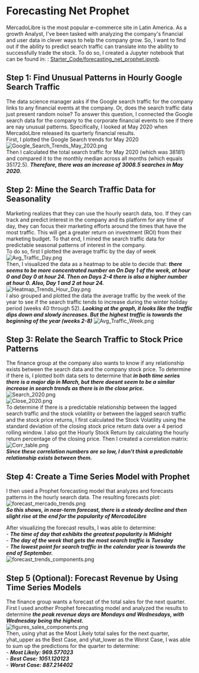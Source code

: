 # Forecasting Net Prophet
MercadoLibre is the most popular e-commerce site in Latin America. As a growth Analyst, I've been tasked with analyzing the company's financial and user data in clever ways to help the company grow. So, I want to find out if the ability to predict search traffic can translate into the ability to successfully trade the stock. To do so, I created a Jupyter notebook that can be found in: : [Starter_Code/forecasting_net_prophet.ipynb](Starter_Code/forecasting_net_prophet.ipynb).

## Step 1: Find Unusual Patterns in Hourly Google Search Traffic
The data science manager asks if the Google search traffic for the company links to any financial events at the company. Or, does the search traffic data just present random noise? To answer this question, I connected the Google search data for the company to the corporate financial events to see if there are nay unusual patterns. Specifically, I looked at May 2020 when MercadoLibre released its quarterly financial results. <br>
First, I plotted the Google Search trends for May 2020 <br>
![Google_Search_Trends_May_2020.png](Images/Google_Search_Trends_May_2020.png)<br>
Then I calculated the total search traffic for May 2020 (which was 38181) and compared it to the monthly median across all months (which equals 35172.5). ***Therefore, there was an increase of 3008.5 searches in May 2020.*** <br>

## Step 2: Mine the Search Traffic Data for Seasonality
Marketing realizes that they can use the hourly search data, too. If they can track and predict interest in the company and its platform for any time of day, they can focus their marketing efforts around the times that have the most traffic. This will get a greater return on investment (ROI) from their marketing budget. To that end, I mined the search traffic data for predictable seasonal patterns of interest in the company. <br>
To do so, first I plotted the average traffic by the day of week<br>
![Avg_Traffic_Day.png](Images/Avg_Traffic_Day.png)<br>
Then, I visualized the data as a heatmap to be able to decide that: ***there seems to be more concentrated number on On Day 1 of the week, at hour 0 and Day 0 at hour 24. Then on Days 2-4 there is also a higher number at hour 0. Also, Day 1 and 2 at hour 24.***  <br>
![Heatmap_Trends_Hour_Day.png](Images/Heatmap_Trends_Hour_Day.png)<br>
I also grouped and plotted the data the average traffic by the week of the year to see if the search traffic tends to increase during the winter holiday period (weeks 40 through 52). ***Looking at the graph, it looks like the traffic dips down and slowly increases. But the highest traffic is towards the beginning of the year (weeks 2-8)***
![Avg_Traffic_Week.png](Images/Avg_Traffic_Week.png)<br>

## Step 3: Relate the Search Traffic to Stock Price Patterns
The finance group at the company also wants to know if any relationship exists between the search data and the company stock price. To determine if there is, I plotted both data sets to determine that ***in both time series there is a major dip in March, but there doesnt seem to be a similar increase in search trends as there is in the close price.***
![Search_2020.png](Images/Search_2020.png) <br>
![Close_2020.png](Images/Close_2020.png) <br>
To determine if there is a predictable relationship between the lagged search traffic and the stock volatility or between the lagged search traffic and the stock price returns, I first calculated the Stock Volatility using the standard deviation of the closing stock price return data over a 4 period rolling window. I also got the Hourly Stock Return by calculating the hourly return percentage of the closing price. Then I created a correlation matrix:
![Corr_table.png](Images/Corr_table.png) <br>
***Since these correlation numbers are so low, I don't think a predictable relationship exists between them.*** <br>

## Step 4: Create a Time Series Model with Prophet
I then used a Prophet forecasting model that analyzes and forecasts patterns in the hourly search data. The resulting forecasts plot:<br>
![forecast_mercado_trends.png](Images/forecast_mercado_trends.png) <br>
***So this shows, in near-term forecast, there is a steady decline and then slight rise at the end for the popularity of MercadoLibre*** <br>

After visualizing the forecast results, I was able to determine: <br>
    - ***The time of day that exhibits the greatest popularity is Midnight*** <br>
    - ***The day of the week that gets the most search traffic is Tuesday*** <br>
    - ***The lowest point for search traffic in the calendar year is towards the end of September.*** <br>
![forecast_trends_components.png](Images/forecast_trends_components.png) <br>

## Step 5 (Optional): Forecast Revenue by Using Time Series Models
The finance group wants a forecast of the total sales for the next quarter. First I used another Prophet forecasting model and analyzed the results to determine ***the peak revenue days are Mondays and Wednesdays, with Wednesday being the highest.*** <br>
![figures_sales_components.png](Images/figures_sales_components.png) <br> 
Then, using yhat as the Most Likely total sales for the next quarter, yhat_upper as the Best Case, and yhat_lower as the Worst Case, I was able to sum up the predictions for the quarter to determine: <br>
    - ***Most Likely: 969.577023*** <br>
    - ***Best Case: 1051.120123*** <br>
    - ***Worst Case: 887.214402*** <br>